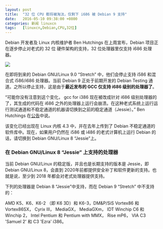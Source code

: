 ```yaml
---
layout: post
title:	"32 位 CPU 都将被淘汰，仅剩下 i686 被 Debian 9 支持"
date:	2016-05-10 09:38:00 +0800 
categories:	新闻 linuxcn 
tags:	[linuxcn,Debian,CPU,32位]
---
```



Debian 开发者及 Linux 内核维护者 Ben Hutchings 在上周宣布，Debian 项目正在逐步停止对老式的 32 位 硬件架构的支持，32 位处理器里仅支持 i686 处理器。


![](/Asserts/Images//attachment/album/201605/10/060324eajb3j99j8rc4333.png)


在即将到来的 Debian GNU/Linux 9.0 “Stretch” 中，他们会停止支持 i586 和混合式 i586/i686 处理器。当前 Debian 9 正处于前期开发的 Debian Testing 通道。之所以停止支持，这是由于**最近发布的 GCC 仅支持 i686 级别的处理器了**。


“可能你没有注意到这个变化， gcc for i386 现在被改成针对 i686 级别处理器的了，其生成的代码在 i686 之外的处理器上运行会崩溃。在这种老式系统上运行运行测试通道和不稳定通道的机器请切换到之前的稳定通道（Jessie）。” Ben Hutchings 在[公告](https://lists.debian.org/debian-devel-announce/2016/05/msg00001.html)中说。


该变化已经出现在 Linux 内核 4.3 中，并在去年上传到了 Debian 不稳定通道的软件库中。现在，如果用户仍然在 i586 或 i486 的老式计算机上运行 Debian 的话，请切换到 Debian GNU/Linux 8 “Jessie”上。


### 在 Debian GNU/Linux 8 “Jessie” 上支持的处理器


当前 Debian GNU/Linux 的稳定版，并且也是长期支持的版本是 Jessie，即 Debian GNU/Linux 8，会直到 2020年前都提供安全补丁和软件更新的支持。也就是说，至少到 2018 年都会对老式处理器提供支持。


下列的处理器是 Debian 8 “Jessie”中支持，而在 Debian 9 “Stretch” 中不支持的：


AMD K5、K6、K6-2 （即 K6 3D）和 K6-3，DM&P/SiS Vortex86 和 Vortex86SX， Cyrix III， MediaGX， MediaGXm， IDT Winchip C6 和 Winchip 2， Intel Pentium 和 Pentium with MMX， Rise mP6， VIA C3 'Samuel 2' 和 C3 'Ezra' i386。
